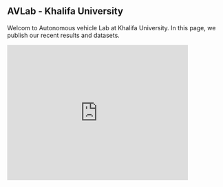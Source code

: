 ## AVLab - Khalifa University
Welcom to Autonomous vehicle Lab at Khalifa University. In this page, we publish our recent results and datasets.



<iframe width="420" height="315" src="https://youtube.com/embed/k4qmW9vgAio" frameborder="0"> </iframe>
